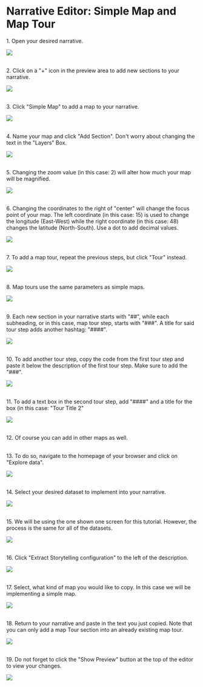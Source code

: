 # Narrative Editor: Simple Map and Map Tour


1\. Open your desired narrative.

![](https://ajeuwbhvhr.cloudimg.io/https://colony-recorder.s3.amazonaws.com/files/2025-10-05/ed529f07-2b93-46ef-889c-75969ce7f0a3/ascreenshot.jpeg?tl_px=183,161&br_px=1903,1122&force_format=jpeg&q=100&width=1120.0)

\
2\. Click on a "+" icon in the preview area to add new sections to your narrative.

![](https://ajeuwbhvhr.cloudimg.io/https://colony-recorder.s3.amazonaws.com/files/2025-10-05/06e07bbf-8d74-46d5-b5ef-393ec23c37a0/user_cropped_screenshot.webp?tl_px=1175,567&br_px=2058,1060&force_format=jpeg&q=100&width=882&wat_scale=78&wat=1&wat_opacity=0.7&wat_gravity=northwest&wat_url=https://colony-recorder.s3.us-west-1.amazonaws.com/images/watermarks/FB923C_standard.png&wat_pad=412,218)

\
3\. Click "Simple Map" to add a map to your narrative.

![](https://ajeuwbhvhr.cloudimg.io/https://colony-recorder.s3.amazonaws.com/files/2025-10-05/ac3b6812-2706-45fb-aa4e-9db44cc3d21f/ascreenshot.jpeg?tl_px=1005,570&br_px=1888,1063&force_format=jpeg&q=100&width=882&wat_scale=78&wat=1&wat_opacity=0.7&wat_gravity=northwest&wat_url=https://colony-recorder.s3.us-west-1.amazonaws.com/images/watermarks/FB923C_standard.png&wat_pad=412,218)

\
4\. Name your map and click "Add Section". Don't worry about changing the text in the "Layers" Box.

![](https://ajeuwbhvhr.cloudimg.io/https://colony-recorder.s3.amazonaws.com/files/2025-10-05/6f294cef-d7de-4d4b-a732-c398f5e88669/ascreenshot.jpeg?tl_px=899,434&br_px=2087,1098&force_format=jpeg&q=100&width=1120.0&wat=1&wat_opacity=0.7&wat_gravity=northwest&wat_url=https://colony-recorder.s3.us-west-1.amazonaws.com/images/watermarks/FB923C_standard.png&wat_pad=726,525)

\
5\. Changing the zoom value (in this case: 2) will alter how much your map will be magnified.

![](https://ajeuwbhvhr.cloudimg.io/https://colony-recorder.s3.amazonaws.com/files/2025-10-05/7865235d-7f76-4ffc-98e5-b7aac9b0f579/user_cropped_screenshot.webp?tl_px=343,653&br_px=1326,1202&force_format=jpeg&q=100&width=983)

\
6\. Changing the coordinates to the right of "center" will change the focus point of your map. The left coordinate (in this case: 15) is used to change the longitude (East-West) while the right coordinate (in this case: 48) changes the latitude (North-South). Use a dot to add decimal values.

![](https://ajeuwbhvhr.cloudimg.io/https://colony-recorder.s3.amazonaws.com/files/2025-10-05/bc67392f-1a84-455a-88fe-df4a9084a0a6/user_cropped_screenshot.webp?tl_px=426,633&br_px=1409,1182&force_format=jpeg&q=100&width=983)

\
7\. To add a map tour, repeat the previous steps, but click "Tour" instead.

![](https://ajeuwbhvhr.cloudimg.io/https://colony-recorder.s3.amazonaws.com/files/2025-10-05/40d002be-1135-496d-bd28-cd539de3a6a3/ascreenshot.jpeg?tl_px=1179,573&br_px=2062,1066&force_format=jpeg&q=100&width=882&wat_scale=78&wat=1&wat_opacity=0.7&wat_gravity=northwest&wat_url=https://colony-recorder.s3.us-west-1.amazonaws.com/images/watermarks/FB923C_standard.png&wat_pad=412,218)

\
8\. Map tours use the same parameters as simple maps.

![](https://ajeuwbhvhr.cloudimg.io/https://colony-recorder.s3.amazonaws.com/files/2025-10-05/bb573120-e9f9-4f35-ac62-cbbb38f9c58f/user_cropped_screenshot.webp?tl_px=298,495&br_px=1158,976&force_format=jpeg&q=100&width=860)

\
9\. Each new section in your narrative starts with "##", while each subheading, or in this case, map tour step, starts with "###". A title for said tour step adds another hashtag: "####".

![](https://ajeuwbhvhr.cloudimg.io/https://colony-recorder.s3.amazonaws.com/files/2025-10-05/053b1ebe-d5c7-4e4e-94d2-eb585c92259f/user_cropped_screenshot.webp?tl_px=0,282&br_px=1376,1051&force_format=jpeg&q=100&width=1120.0)

\
10\. To add another tour step, copy the code from the first tour step and paste it below the description of the first tour step. Make sure to add the "###".

![](https://ajeuwbhvhr.cloudimg.io/https://colony-recorder.s3.amazonaws.com/files/2025-10-05/bf5525e2-48e3-4b33-a88a-46d213b16488/user_cropped_screenshot.webp?tl_px=123,598&br_px=1270,1239&force_format=jpeg&q=100&width=1120.0)

\
11\. To add a text box in the second tour step, add "####" and a title for the box (in this case: "Tour Title 2"

![](https://ajeuwbhvhr.cloudimg.io/https://colony-recorder.s3.amazonaws.com/files/2025-10-05/cbabfd4c-9d76-41a1-8e42-5947a154a432/user_cropped_screenshot.webp?tl_px=274,768&br_px=1135,1249&force_format=jpeg&q=100&width=861)

\
12\. Of course you can add in other maps as well.

\
13\. To do so, navigate to the homepage of your browser and click on "Explore data".

![](https://ajeuwbhvhr.cloudimg.io/https://colony-recorder.s3.amazonaws.com/files/2025-10-12/007bd7c8-8638-434e-8c22-ecd7f73dae42/user_cropped_screenshot.webp?tl_px=0,0&br_px=2122,1186&force_format=jpeg&q=100&width=1120.0&wat=1&wat_opacity=0.7&wat_gravity=northwest&wat_url=https://colony-recorder.s3.us-west-1.amazonaws.com/images/watermarks/FB923C_standard.png&wat_pad=521,-3)

\
14\. Select your desired dataset to implement into your narrative.

![](https://ajeuwbhvhr.cloudimg.io/https://colony-recorder.s3.amazonaws.com/files/2025-10-12/c4d91455-cace-4c13-879b-c01036c0f65e/ascreenshot.jpeg?tl_px=0,0&br_px=1312,733&force_format=jpeg&q=100&width=1120.0&wat=1&wat_opacity=0.7&wat_gravity=northwest&wat_url=https://colony-recorder.s3.us-west-1.amazonaws.com/images/watermarks/FB923C_standard.png&wat_pad=254,135)

\
15\. We will be using the one shown one screen for this tutorial. However, the process is the same for all of the datasets.

![](https://ajeuwbhvhr.cloudimg.io/https://colony-recorder.s3.amazonaws.com/files/2025-10-12/47761083-6269-4e55-893a-8c0db970a6c3/ascreenshot.jpeg?tl_px=0,0&br_px=2752,1538&force_format=jpeg&q=100&width=1120.0&wat=1&wat_opacity=0.7&wat_gravity=northwest&wat_url=https://colony-recorder.s3.us-west-1.amazonaws.com/images/watermarks/FB923C_standard.png&wat_pad=486,199)

\
16\. Click "Extract Storytelling configuration" to the left of the description.

![](https://ajeuwbhvhr.cloudimg.io/https://colony-recorder.s3.amazonaws.com/files/2025-10-12/3120b385-fcf0-42a8-9ce3-58a9bbc4d330/ascreenshot.jpeg?tl_px=1498,0&br_px=2749,699&force_format=jpeg&q=100&width=1120.0&wat=1&wat_opacity=0.7&wat_gravity=northwest&wat_url=https://colony-recorder.s3.us-west-1.amazonaws.com/images/watermarks/FB923C_standard.png&wat_pad=524,247)

\
17\. Select, what kind of map you would like to copy. In this case we will be implementing a simple map.

![](https://ajeuwbhvhr.cloudimg.io/https://colony-recorder.s3.amazonaws.com/files/2025-10-12/387209ba-6f20-4744-b639-df287d4fdf69/user_cropped_screenshot.webp?tl_px=1117,701&br_px=2368,1400&force_format=jpeg&q=100&width=1120.0&wat=1&wat_opacity=0.7&wat_gravity=northwest&wat_url=https://colony-recorder.s3.us-west-1.amazonaws.com/images/watermarks/FB923C_standard.png&wat_pad=524,277)

\
18\. Return to your narrative and paste in the text you just copied. Note that you can only add a map Tour section into an already existing map tour.

![](https://ajeuwbhvhr.cloudimg.io/https://colony-recorder.s3.amazonaws.com/files/2025-10-12/18d195fa-ed05-42f9-a7dc-526a812f2ba5/user_cropped_screenshot.webp?tl_px=480,231&br_px=2880,1573&force_format=jpeg&q=100&width=1120.0)

\
19\. Do not forget to click the "Show Preview" button at the top of the editor to view your changes.

![](https://ajeuwbhvhr.cloudimg.io/https://colony-recorder.s3.amazonaws.com/files/2025-10-12/5d604a4d-2668-4a61-b18e-b55055f0416b/ascreenshot.jpeg?tl_px=480,0&br_px=2880,1341&force_format=jpeg&q=100&width=1120.0&wat=1&wat_opacity=0.7&wat_gravity=northwest&wat_url=https://colony-recorder.s3.us-west-1.amazonaws.com/images/watermarks/FB923C_standard.png&wat_pad=632,104)